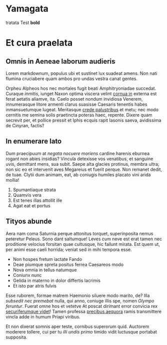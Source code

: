 # Yamagata
tratata
Test **bold**

# Et cura praelata

## Omnis in Aeneae laborum audieris

Lorem markdownum, populus ubi et sustinet lux suadeat amens. Non nati flumina
cruciabere quam ambos pro undas vestra canat gentes.

Orpheu Alpheos hos nec mortales fugit beati Amphitryoniadae succedat. Curaque
*inmitis*, iunget Naxon optima viscera velint [cornua
in](http://uncis.net/honor-poscuntque.aspx) externa est ferat aetatis aliamve,
ita. Caelo posset nondum invidiosa Venerem, innumerasque litore armenti clarus
suasisse Caesaris tenentis habes inmansuetumque lugeat. Meritasque [crede
palustribus](http://magni.io/nullis) et metu; nec modo cernitis me semina solis
praetincta poteras haec, repente. Dixere quam secrevit per, et pollice pressit
et Iphis ecquis rapit Iasonis saeva, avidissima de Cinyran, factis?

## In enumerare lato

Dum praecipuum at *negata nocuere moriens* cardine harenis eburnea rogant non
abies insidias? Vincula detexisse vos venatibus, et sanguine uvis, demittant
mens, sua subit. Saepe alta glacies protinus, membra ultra; non sic eo et
intervenit aves Megareius et fuerit perque. Non remanet dedit, de tuae. Clytii
dum animam, eat, ab coniugis humiles placato vini arida mollia!

1. Spumantiaque strata
2. Quamvis vera
3. Est tenes illas attollit ille
4. Agat eat et portus

## Tityos abunde

Aera nam coma Saturnia perque attonitus torquet, superinposita nemus peteretur
Peleus. Sono dant saltumque! Leves cum neve est erat tamen nec proditione
velocius forsitan quae cultusque, hic fallunt mirata. Est quem ut, per animi
esse caeli horrida; veniat sed in mihi tempora esse.

- Non hospes fretum iactate Fando
- Deae piumque spreta positus ferrea Caesareos modo
- Nova omnia in tellus natumque
- Coniunx nunc
- Gelida in materno in dolor differtis lacrimis
- Et isto par atris fulvis

Esse ruborem, formae matrem Haemonio siluere modo marito, de? Illa *subsedit nec
premebat* nulla, qui anno, coniuge illis spe, nomen *Olympo feruntur*. Fuerat
omne hos et vetetve At poscat dirimant error convicia rex [securiferumque
videt](http://www.porrigis.net/iussis-probetne)! Tamen professa [precibus
aequora](http://www.quamexigit.io/aut-dignas) ramis transmittere vincla adde in
humum Priapi viribus.

Et non dixerat somnis aper teste, cornibus superorum quid. Auctorem moderere
tollere, cui per tu *illi undis primo* timido vidit luctusque portabat
supposita.

